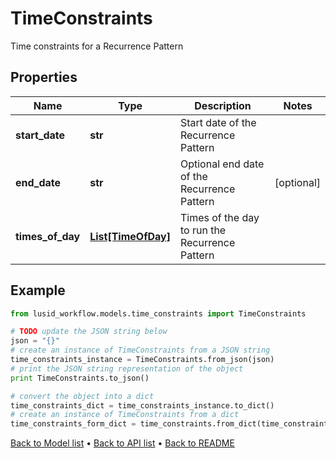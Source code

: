 # TimeConstraints

Time constraints for a Recurrence Pattern

## Properties
Name | Type | Description | Notes
------------ | ------------- | ------------- | -------------
**start_date** | **str** | Start date of the Recurrence Pattern | 
**end_date** | **str** | Optional end date of the Recurrence Pattern | [optional] 
**times_of_day** | [**List[TimeOfDay]**](TimeOfDay.md) | Times of the day to run the Recurrence Pattern | 

## Example

```python
from lusid_workflow.models.time_constraints import TimeConstraints

# TODO update the JSON string below
json = "{}"
# create an instance of TimeConstraints from a JSON string
time_constraints_instance = TimeConstraints.from_json(json)
# print the JSON string representation of the object
print TimeConstraints.to_json()

# convert the object into a dict
time_constraints_dict = time_constraints_instance.to_dict()
# create an instance of TimeConstraints from a dict
time_constraints_form_dict = time_constraints.from_dict(time_constraints_dict)
```
[Back to Model list](../README.md#documentation-for-models) &#8226; [Back to API list](../README.md#documentation-for-api-endpoints) &#8226; [Back to README](../README.md)


